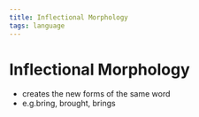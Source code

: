 ```yaml
---
title: Inflectional Morphology
tags: language
---
```


# Inflectional Morphology
- creates the new forms of the same word
- e.g.bring, brought, brings


































